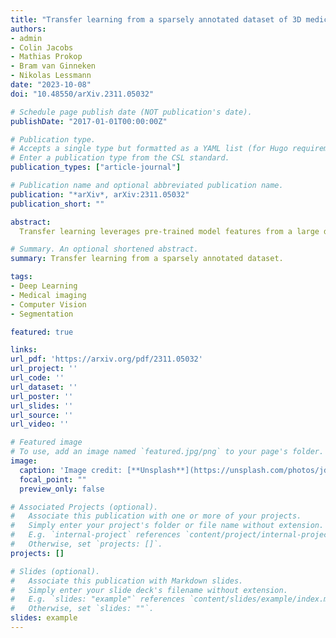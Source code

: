 ```yaml
---
title: "Transfer learning from a sparsely annotated dataset of 3D medical images"
authors:
- admin
- Colin Jacobs
- Mathias Prokop
- Bram van Ginneken
- Nikolas Lessmann
date: "2023-10-08"
doi: "10.48550/arXiv.2311.05032"

# Schedule page publish date (NOT publication's date).
publishDate: "2017-01-01T00:00:00Z"

# Publication type.
# Accepts a single type but formatted as a YAML list (for Hugo requirements).
# Enter a publication type from the CSL standard.
publication_types: ["article-journal"]

# Publication name and optional abbreviated publication name.
publication: "*arXiv*, arXiv:2311.05032"
publication_short: ""

abstract:
  Transfer learning leverages pre-trained model features from a large dataset to save time and resources when training new models for various tasks, potentially enhancing performance. Due to the lack of large datasets in the medical imaging domain, transfer learning from one medical imaging model to other medical imaging models has not been widely explored. This study explores the use of transfer learning to improve the performance of deep convolutional neural networks for organ segmentation in medical imaging. A base segmentation model (3D U-Net) was trained on a large and sparsely annotated dataset; its weights were used for transfer learning on four new down-stream segmentation tasks for which a fully annotated dataset was available. We analyzed the training set size's influence to simulate scarce data. The results showed that transfer learning from the base model was beneficial when small datasets were available, providing significant performance improvements; where fine-tuning the base model is more beneficial than updating all the network weights with vanilla transfer learning. Transfer learning with fine-tuning increased the performance by up to 0.129 (+28\%) Dice score than experiments trained from scratch, and on average 23 experiments increased the performance by 0.029 Dice score in the new segmentation tasks. The study also showed that cross-modality transfer learning using CT scans was beneficial. The findings of this study demonstrate the potential of transfer learning to improve the efficiency of annotation and increase the accessibility of accurate organ segmentation in medical imaging, ultimately leading to improved patient care. We made the network definition and weights publicly available to benefit other users and researchers.

# Summary. An optional shortened abstract.
summary: Transfer learning from a sparsely annotated dataset.

tags:
- Deep Learning
- Medical imaging
- Computer Vision
- Segmentation

featured: true

links:
url_pdf: 'https://arxiv.org/pdf/2311.05032'
url_project: ''
url_code: ''
url_dataset: ''
url_poster: ''
url_slides: ''
url_source: ''
url_video: ''

# Featured image
# To use, add an image named `featured.jpg/png` to your page's folder. 
image:
  caption: 'Image credit: [**Unsplash**](https://unsplash.com/photos/jdD8gXaTZsc)'
  focal_point: ""
  preview_only: false

# Associated Projects (optional).
#   Associate this publication with one or more of your projects.
#   Simply enter your project's folder or file name without extension.
#   E.g. `internal-project` references `content/project/internal-project/index.md`.
#   Otherwise, set `projects: []`.
projects: []

# Slides (optional).
#   Associate this publication with Markdown slides.
#   Simply enter your slide deck's filename without extension.
#   E.g. `slides: "example"` references `content/slides/example/index.md`.
#   Otherwise, set `slides: ""`.
slides: example
---
```

